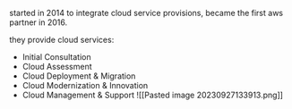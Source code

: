 started in 2014 to integrate cloud service provisions, became the first aws partner in 2016.

they provide cloud services: 
- Initial Consultation
- Cloud Assessment
- Cloud Deployment & Migration
- Cloud Modernization & Innovation
- Cloud Management & Support
![[Pasted image 20230927133913.png]]